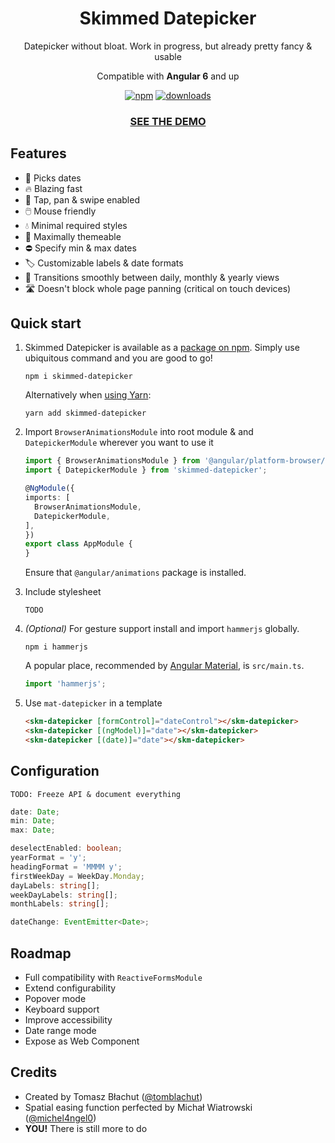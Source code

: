 <h1 align="center">Skimmed Datepicker</h1>
<p align="center">Datepicker without bloat. Work in progress, but already pretty fancy &amp; usable</p>
<p align="center">Compatible with <b>Angular 6</b> and up</p>

<p align="center">
  <a href="https://www.npmjs.com/package/skimmed-datepicker"><img alt="npm" src="https://img.shields.io/npm/v/skimmed-datepicker.svg"></a>
  <!-- <a href="https://travis-ci.org/tomblachut/neo-async"><img alt="Travis Status" src="https://img.shields.io/travis/tomblachut/skimmed-datepicker.svg"></a> -->
  <!-- <a href="https://codecov.io/gh/tomblachut/neo-async"><img alt="Coverage Status" src="https://img.shields.io/codecov/c/github/tomblachut/skimmed-datepicker/master.svg"></a> -->
  <a href="https://www.npmjs.com/package/skimmed-datepicker"><img alt="downloads" src="https://img.shields.io/npm/dt/skimmed-datepicker.svg"></a>
</p>

<h3 align="center"><a href="https://tomblachut.github.io/skimmed-datepicker/">SEE THE DEMO</a></h3>

## Features
* 📅 Picks dates
* 🔥 Blazing fast
* 📱 Tap, pan & swipe enabled
* 🖱️ Mouse friendly
* 💧 Minimal required styles
* 🎨 Maximally themeable
* ⛔ Specify min & max dates
* 🏷️ Customizable labels & date formats
* 🔎 Transitions smoothly between daily, monthly & yearly views
* 🛣️ Doesn't block whole page panning (critical on touch devices)

## Quick start
1. Skimmed Datepicker is available as a [package on npm](https://www.npmjs.com/package/skimmed-datepicker). Simply use ubiquitous command and you are good to go!
    ```
    npm i skimmed-datepicker
    ```
    Alternatively when [using Yarn](https://yarnpkg.com/en/package/skimmed-datepicker):
    ```
    yarn add skimmed-datepicker
    ```

2. Import `BrowserAnimationsModule` into root module & and `DatepickerModule` wherever you want to use it
    ```typescript
    import { BrowserAnimationsModule } from '@angular/platform-browser/animations';
    import { DatepickerModule } from 'skimmed-datepicker';
    
    @NgModule({
    imports: [
      BrowserAnimationsModule,
      DatepickerModule,
    ],
    })
    export class AppModule {
    }
    ```
    Ensure that `@angular/animations` package is installed.

3. Include stylesheet
    ```
    TODO
    ```

4. *(Optional)* For gesture support install and import `hammerjs` globally.
    ```
    npm i hammerjs
    ```
    A popular place, recommended by [Angular Material](https://material.angular.io/guide/getting-started), is `src/main.ts`.
    ```typescript
    import 'hammerjs';
    ```

5. Use `mat-datepicker` in a template
    ```html
    <skm-datepicker [formControl]="dateControl"></skm-datepicker>
    <skm-datepicker [(ngModel)]="date"></skm-datepicker>
    <skm-datepicker [(date)]="date"></skm-datepicker>
    ```

## Configuration
`TODO: Freeze API & document everything`

```typescript
date: Date;
min: Date;
max: Date;

deselectEnabled: boolean;
yearFormat = 'y';
headingFormat = 'MMMM y';
firstWeekDay = WeekDay.Monday;
dayLabels: string[];
weekDayLabels: string[];
monthLabels: string[];

dateChange: EventEmitter<Date>;
```

## Roadmap
* Full compatibility with `ReactiveFormsModule`
* Extend configurability
* Popover mode
* Keyboard support
* Improve accessibility
* Date range mode
* Expose as Web Component

## Credits
* Created by Tomasz Błachut ([@tomblachut](https://github.com/tomblachut))
* Spatial easing function perfected by Michał Wiatrowski ([@michel4ngel0](https://github.com/michel4ngel0))
* **YOU!** There is still more to do
